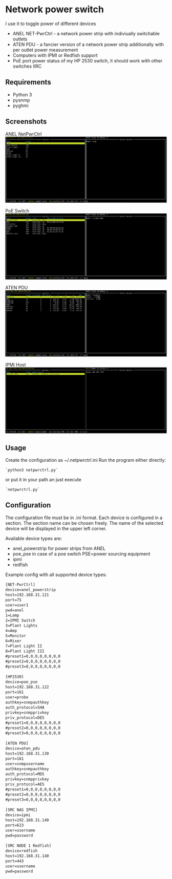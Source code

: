 # Network power switch

I use it to toggle power of different devices

- ANEL NET-PwrCtrl - a network power strip with indiviually switchable outlets
- ATEN PDU - a fancier version of a network power strip additionally with per outlet power measurement
- Computers with IPMI or Redfish support
- PoE port power status of my HP 2530 switch, it should work with other switches IIRC

## Requirements

- Python 3
- pysnmp
- pyghmi



## Screenshots

ANEL NetPwrCtrl
![screenshots/01-ANEL-NetPwrCtrl.png](screenshots/01-ANEL-NetPwrCtrl.png)

PoE Switch
![screenshots/02-PoE-Switch.png](screenshots/02-PoE-Switch.png)

ATEN PDU
![screenshots/03-ATEN-PDU.png](screenshots/03-ATEN-PDU.png)

IPMI Host
![screenshots/04-IPMI.png](screenshots/04-IPMI.png)


## Usage

Create the configuration as ~/.netpwrctrl.ini
Run the program either directly:

	`python3 netpwrctrl.py`

or put it in your path an just execute

	`netpwrctrl.py`


## Configuration

The configuration file must be in .ini format. Each device is configured
in a section. The section name can be chosen freely. The name of the selected
device will be displayed in the upper left corner.


Available device types are:  

- anel_powerstrip for power strips from ANEL
- poe_pse in case of a poe switch PSE=power sourcing equipment
- ipmi
- redfish



Example config with all supported device types:

	
	[NET-PwrCtrl]
	device=anel_powerstrip
	host=192.168.31.121
	port=75
	user=user1
	pwd=anel
	1=Lamp
	2=IPMI Switch
	3=Plant Lights
	4=Amp
	5=Monitor
	6=Mixer
	7=Plant Light II
	8=Plant Light III
	#preset1=0,0,0,0,0,0,0,0
	#preset2=0,0,0,0,0,0,0,0
	#preset3=0,0,0,0,0,0,0,0
	
	[HP2530]
	device=poe_pse
	host=192.168.31.122
	port=161
	user=probe
	authkey=snmpauthkey
	auth_protocol=SHA
	privkey=snmpprivkey
	priv_protocol=DES
	#preset1=0,0,0,0,0,0,0,0
	#preset2=0,0,0,0,0,0,0,0
	#preset3=0,0,0,0,0,0,0,0
	
	[ATEN PDU]
	device=aten_pdu
	host=192.168.31.130
	port=161
	user=snmpusername
	authkey=snmpauthkey
	auth_protocol=MD5
	privkey=snmpprivkey
	priv_protocol=AES
	#preset1=0,0,0,0,0,0,0,0
	#preset2=0,0,0,0,0,0,0,0
	#preset3=0,0,0,0,0,0,0,0
	
	[SMC NAS IPMI]
	device=ipmi
	host=192.168.31.140
	port=623
	user=username
	pwd=password
	
	[SMC NODE 1 Redfish]
	device=redfish
	host=192.168.31.140
	port=443
	user=username
	pwd=password
